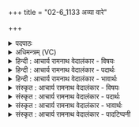 +++
title = "02-6_1133 अव्या वारे"

+++
<details><summary>पदपाठः</summary>

अ꣡व्या꣢꣯। वा꣡रे꣢꣯। प꣡रि꣢꣯। प्रि꣣यः꣢। ह꣡रिः꣢꣯। व꣡ने꣢꣯षु। सी꣣दति। रेभः꣢। व꣣नुष्यते। मती꣣। ११३३।
</details>

<details><summary>अधिमन्त्रम् (VC)</summary>

- पवमानः सोमः
- असितः काश्यपो देवलो वा
- गायत्री
- षड्जः
</details>

<details><summary>हिन्दी : आचार्य रामनाथ वेदालंकार - विषयः</summary>

आगे पुनः वही विषय है।
</details>

<details><summary>हिन्दी : आचार्य रामनाथ वेदालंकार - पदार्थः</summary>

पदार्थान्वयभाषाः -  (प्रियः),प्रिय(हरिः)चित्त को हरनेवाला वा दोषों को दूर करनेवाला आचार्य(अव्याः वारे)पृथिवी के चुने हुए स्थान पर(वनेषु)एकान्त जंगलों में(परि सीदति)स्थित होता है।(रेभः)विद्या का उपदेष्टा वह(मती)मति से(वनुष्यते)विद्या के विघ्नों को नष्ट करता है ॥६॥
</details>

<details><summary>हिन्दी : आचार्य रामनाथ वेदालंकार - भावार्थः</summary>

भावार्थभाषाः -  विद्यारूप यज्ञ के लिए वन का एकान्त प्रदेश ही चुनना चाहिए,जहाँ विद्या में विघ्न डालनेवाले नगरों के प्रलोभन न हों ॥६॥
</details>

<details><summary>संस्कृत : आचार्य रामनाथ वेदालंकार - विषयः</summary>

अथ पुनस्तमेव विषयमाह।
</details>

<details><summary>संस्कृत : आचार्य रामनाथ वेदालंकार - पदार्थः</summary>

पदार्थान्वयभाषाः -  (प्रियः)प्रीतियोग्यः, (हरिः)चित्ताकर्षको दोषाणामपहर्ता च आचार्यः(अव्याः वारे)पृथिव्याः वृते स्थाने(वनेषु)अरण्यस्य एकान्तप्रदेशेषु(परि सीदति)तिष्ठति।(रेभः)विद्योपदेशकः सः।[रेभते इति रेभः,रेभृ शब्दे भ्वादिः।] (मती)मत्या(वनुष्यते)विद्याविघ्नान् विनाशयति।[वनुष्यतिः हन्तिकर्माऽनवगतसंस्कारो भवति। निरु० ५।२।]॥६॥
</details>

<details><summary>संस्कृत : आचार्य रामनाथ वेदालंकार - भावार्थः</summary>

भावार्थभाषाः -  विद्यायज्ञाय वनस्यैकान्तप्रदेश एव वरणीयो यत्र विघ्नकराणि नागरिकाणि प्रलोभनानि न भवेयुः ॥६॥
</details>

<details><summary>संस्कृत : आचार्य रामनाथ वेदालंकार - पादटिप्पनी</summary>

टिप्पणी:   १.ऋ० ९।७।६,‘अव्यो वारे’इति पाठः.।
</details>